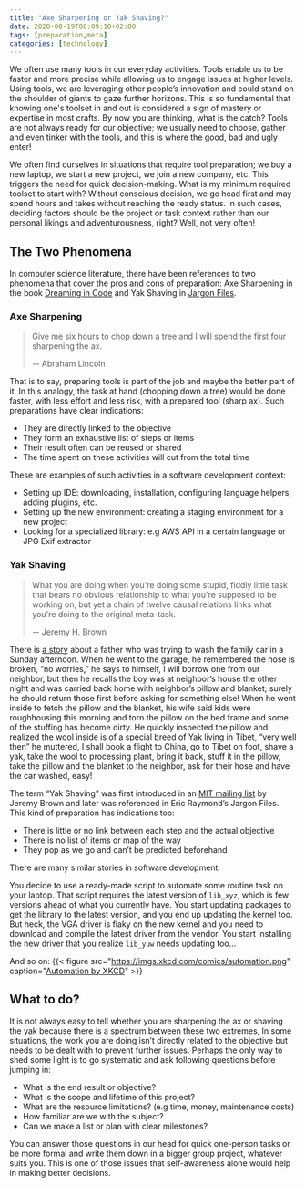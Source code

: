 ```yaml
---
title: "Axe Sharpening or Yak Shaving?"
date: 2020-08-19T08:09:10+02:00
tags: [preparation,meta]
categories: [technology]
---
```


We often use many tools in our everyday activities. Tools enable us to be faster and more precise while allowing us to engage issues at higher levels. Using tools, we are leveraging other people’s innovation and could stand on the shoulder of giants to gaze further horizons. This is so fundamental that knowing one's toolset in and out is considered a sign of mastery or expertise in most crafts. By now you are thinking, what is the catch? Tools are not always ready for our objective; we usually need to choose, gather and even tinker with the tools, and this is where the good, bad and ugly enter!

We often find ourselves in situations that require tool preparation; we buy a new laptop, we start a new project, we join a new company, etc. This triggers the need for quick decision-making. What is my minimum required toolset to start with? Without conscious decision, we go head first and may spend hours and takes without reaching the ready status. In such cases, deciding factors should be the project or task context rather than our personal likings and adventurousness, right? Well, not very often!

## The Two Phenomena

In computer science literature, there have been references to two phenomena that cover the pros and cons of preparation: Axe Sharpening in the book [Dreaming in Code](https://www.goodreads.com/book/show/32475.Dreaming_in_Code) and Yak Shaving in [Jargon Files](http://www.catb.org/~esr/jargon/html/Y/yak-shaving.html).

### Axe Sharpening

> Give me six hours to chop down a tree and I will spend the first four sharpening the ax.
>
> \-- Abraham Lincoln

That is to say, preparing tools is part of the job and maybe the better part of it. In this analogy, the task at hand (chopping down a tree) would be done faster, with less effort and less risk, with a prepared tool (sharp ax). Such preparations have clear indications:

- They are directly linked to the objective
- They form an exhaustive list of steps or items
- Their result often can be reused or shared
- The time spent on these activities will cut from the total time

These are examples of such activities in a software development context:

- Setting up IDE: downloading, installation, configuring language helpers, adding plugins, etc.
- Setting up the new environment: creating a staging environment for a new project
- Looking for a specialized library: e.g AWS API in a certain language or JPG Exif extractor

### Yak Shaving

> What you are doing when you're doing some stupid, fiddly little task that bears no obvious relationship to what you're supposed to be working on, but yet a chain of twelve causal relations links what you're doing to the original meta-task.
>
> \-- Jeremy H. Brown

There is [a story](https://seths.blog/2005/03/dont_shave_that/) about a father who was trying to wash the family car in a Sunday afternoon. When he went to the garage, he remembered the hose is broken, “no worries,” he says to himself, I will borrow one from our neighbor, but then he recalls the boy was at neighbor’s house the other night and was carried back home with neighbor’s pillow and blanket; surely he should return those first before asking for something else! When he went inside to fetch the pillow and the blanket, his wife said kids were roughhousing this morning and torn the pillow on the bed frame and some of the stuffing has become dirty. He quickly inspected the pillow and realized the wool inside is of a special breed of Yak living in Tibet, “very well then” he muttered, I shall book a flight to China, go to Tibet on foot, shave a yak, take the wool to processing plant, bring it back, stuff it in the pillow, take the pillow and the blanket to the neighbor, ask for their hose and have the car washed, easy!

The term “Yak Shaving” was first introduced in an [MIT mailing list](https://projects.csail.mit.edu/gsb/old-archive/gsb-archive/gsb2000-02-11.html) by Jeremy Brown and later was referenced in Eric Raymond’s Jargon Files.
This kind of preparation has indications too:

- There is little or no link between each step and the actual objective
- There is no list of items or map of the way
- They pop as we go and can’t be predicted beforehand

There are many similar stories in software development:

You decide to use a ready-made script to automate some routine task on your laptop. That script requires the latest version of `lib_xyz`, which is few versions ahead of what you currently have. You start updating packages to get the library to the latest version, and you end up updating the kernel too. But heck, the VGA driver is flaky on the new kernel and you need to download and compile the latest driver from the vendor. You start installing the new driver that you realize `lib_yuw` needs updating too…

And so on:
{{< figure src="https://imgs.xkcd.com/comics/automation.png" caption="[Automation by XKCD](https://xkcd.com/1319/)" >}}

## What to do?

It is not always easy to tell whether you are sharpening the ax or shaving the yak because there is a spectrum between these two extremes, In some situations, the work you are doing isn’t directly related to the objective but needs to be dealt with to prevent further issues. Perhaps the only way to shed some light is to go systematic and ask following questions before jumping in:

- What is the end result or objective?
- What is the scope and lifetime of this project?
- What are the resource limitations? (e.g time, money, maintenance costs)
- How familiar are we with the subject?
- Can we make a list or plan with clear milestones?

You can answer those questions in our head for quick one-person tasks or be more formal and write them down in a bigger group project, whatever suits you. This is one of those issues that self-awareness alone would help in making better decisions.
